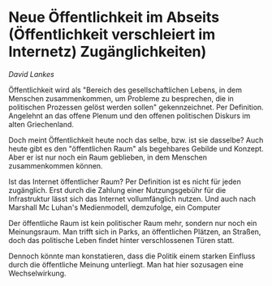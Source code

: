 
# Neue Öffentlichkeit im Abseits (Öffentlichkeit verschleiert im Internetz) Zugänglichkeiten)

*David Lankes*

Öffentlichkeit wird als "Bereich des gesellschaftlichen Lebens, in dem Menschen zusammenkommen, um Probleme zu besprechen, die in politischen Prozessen gelöst werden sollen" gekennzeichnet. Per Definition. Angelehnt an das offene Plenum und den offenen politischen Diskurs im alten Griechenland.

Doch meint Öffentlichkeit heute noch das selbe, bzw. ist sie dasselbe? Auch heute gibt es den "öffentlichen Raum" als begehbares Gebilde und Konzept. Aber er ist nur noch ein Raum geblieben, in dem Menschen zusammenkommen können. 

Ist das Internet öffentlicher Raum? Per Definition ist es nicht für jeden zugänglich. Erst durch die Zahlung einer Nutzungsgebühr für die Infrastruktur lässt sich das Internet vollumfänglich nutzen. Und auch nach Marshall Mc Luhan's Medienmodell, demzufolge, ein Computer

Der öffentliche Raum ist kein politischer Raum mehr, sondern nur noch ein Meinungsraum. Man trifft sich in Parks, an öffentlichen Plätzen, an Straßen, doch das politische Leben findet hinter verschlossenen Türen statt.

Dennoch könnte man konstatieren, dass die Politik einem starken Einfluss durch die öffentliche Meinung unterliegt. Man hat hier sozusagen eine Wechselwirkung.




